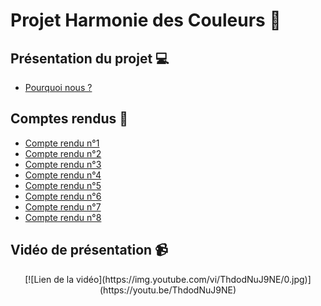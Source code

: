 # Projet Harmonie des Couleurs 🎨

## Présentation du projet 💻

* [Pourquoi nous ?](https://github.com/thibaultodor/HarmonieDesCouleurs_ProjetImage/blob/main/Pr%C3%A9sentations/HAI809_804%20-%20Projet%2021-02-23.pdf)

## Comptes rendus 📝
* [Compte rendu n°1](https://github.com/thibaultodor/HarmonieDesCouleurs_ProjetImage/blob/main/Comptes%20Rendus/Harmonie_des_Couleurs_CR1.pdf)
* [Compte rendu n°2](https://github.com/thibaultodor/HarmonieDesCouleurs_ProjetImage/blob/main/Comptes%20Rendus/Harmonie_des_Couleurs_CR2.pdf)
* [Compte rendu n°3](https://github.com/thibaultodor/HarmonieDesCouleurs_ProjetImage/blob/main/Comptes%20Rendus/Harmonie_des_Couleurs_CR3.pdf)
* [Compte rendu n°4](https://github.com/thibaultodor/HarmonieDesCouleurs_ProjetImage/blob/main/Comptes%20Rendus/Harmonie_des_Couleurs_CR4.pdf)
* [Compte rendu n°5](https://github.com/thibaultodor/HarmonieDesCouleurs_ProjetImage/blob/main/Comptes%20Rendus/Harmonie_des_Couleurs_CR5.pdf)
* [Compte rendu n°6](https://github.com/thibaultodor/HarmonieDesCouleurs_ProjetImage/blob/main/Comptes%20Rendus/Harmonie_des_Couleurs_CR6.pdf)
* [Compte rendu n°7](https://github.com/thibaultodor/HarmonieDesCouleurs_ProjetImage/blob/main/Comptes%20Rendus/Harmonie_des_Couleurs_CR7.pdf)
* [Compte rendu n°8](https://github.com/thibaultodor/HarmonieDesCouleurs_ProjetImage/blob/main/Comptes%20Rendus/Harmonie_des_Couleurs_CR8.pdf)

## Vidéo de présentation 📹
<p align="center">
[![Lien de la vidéo](https://img.youtube.com/vi/ThdodNuJ9NE/0.jpg)](https://youtu.be/ThdodNuJ9NE)
</p>
